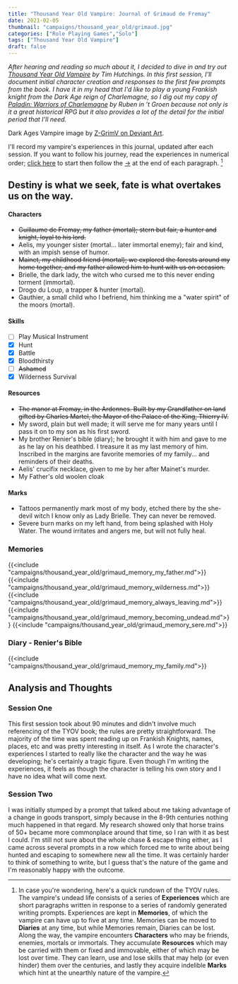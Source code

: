 ```yaml
---
title: "Thousand Year Old Vampire: Journal of Grimaud de Fremay"
date: 2021-02-05
thumbnail: "campaigns/thousand_year_old/grimaud.jpg"
categories: ["Role Playing Games","Solo"]
tags: ["Thousand Year Old Vampire"]
draft: false
---
```


_After hearing and reading so much about it, I decided to dive in and try out [Thousand Year Old Vampire](https://thousandyearoldvampire.com/) by Tim Hutchings. In this first session, I'll document initial character creation and responses to the first few prompts from the book. I have it in my head that I'd like to play a young Frankish knight from the Dark Age reign of Charlemagne, so I dig out my copy of [Paladin: Warriors of Charlemagne](https://www.drivethrurpg.com/product/234701/PALADIN-Warriors-of-Charlemagne) by Ruben in ’t Groen because not only is it a great historical RPG but it also provides a lot of the detail for the initial period that I'll need._

Dark Ages Vampire image by [Z-GrimV on Deviant Art](https://www.deviantart.com/z-grimv/art/Dark-Ages-Vampire-Ventrue-425451115).

I'll record my vampire's experiences in this journal, updated after each session. If you want to follow his journey, read the experiences in numerical order; [click here](#1) to start then follow the [&#8594;](#1 "Next Experience") at the end of each paragraph. [^1]

## Destiny is what we seek, fate is what overtakes us on the way.

#### Characters
- ~~Guillaume de Fremay, my father (mortal); stern but fair, a hunter and knight, loyal to his lord.~~
- Aelis, my younger sister (mortal... later immortal enemy); fair and kind, with an impish sense of humor.
- ~~Mainet, my childhood friend (mortal); we explored the forests around my home together, and my father allowed him to hunt with us on occasion.~~
- Brielle, the dark lady, the witch who cursed me to this never ending torment (immortal).
- Drogo du Loup, a trapper & hunter (mortal).
- Gauthier, a small child who I befriend, him thinking me a "water spirit" of the moors (mortal).

#### Skills
- [ ] Play Musical Instrument
- [X] Hunt
- [X] Battle
- [X] Bloodthirsty
- [ ] ~~Ashamed~~
- [X] Wilderness Survival

#### Resources
- ~~The manor at Fremay, in the Ardennes. Built by my Grandfather on land gifted by Charles Martel, the Mayor of the Palace of the King, Thierry IV.~~
- My sword, plain but well made; it will serve me for many years until I pass it on to my son as his first sword.
- My brother Renier's bible (diary); he brought it with him and gave to me as he lay on his deathbed. I treasure it as my last memory of him. Inscribed in the margins are favorite memories of my family... and reminders of their deaths.
- Aelis' crucifix necklace, given to me by her after Mainet's murder.
- My Father's old woolen cloak

#### Marks
- Tattoos permanently mark most of my body, etched there by the she-devil witch I know only as Lady Brielle. They can never be removed.
- Severe burn marks on my left hand, from being splashed with Holy Water. The wound irritates and angers me, but will not fully heal. 

### Memories

{{<include "campaigns/thousand_year_old/grimaud_memory_my_father.md">}}
{{<include "campaigns/thousand_year_old/grimaud_memory_wilderness.md">}}
{{<include "campaigns/thousand_year_old/grimaud_memory_always_leaving.md">}}
{{<include "campaigns/thousand_year_old/grimaud_memory_becoming_undead.md">}}
{{<include "campaigns/thousand_year_old/grimaud_memory_sere.md">}}

### Diary - Renier's Bible

{{<include "campaigns/thousand_year_old/grimaud_memory_my_family.md">}}

## Analysis and Thoughts

### Session One

This first session took about 90 minutes and didn't involve much referencing of the TYOV book; the rules are pretty straightforward. The majority of the time was spent reading up on Frankish Knights, names, places, etc and was pretty interesting in itself. As I wrote the character's experiences I started to really like the character and the way he was developing; he's certainly a tragic figure. Even though I'm writing the experiences, it feels as though the character is telling his own story and I have no idea what will come next.

### Session Two

I was initially stumped by a prompt that talked about me taking advantage of a change in goods transport, simply because in the 8-9th centuries nothing much happened in that regard. My research showed only that horse trains of 50+ became more commonplace around that time, so I ran with it as best I could. I'm still not sure about the whole chase & escape thing either, as I came across several prompts in a row which forced me to write about being hunted and escaping to somewhere new all the time. It was certainly harder to think of something to write, but I guess that's the nature of the game and I'm reasonably happy with the outcome. 

[^1]: In case you're wondering, here's a quick rundown of the TYOV rules. The vampire's undead life consists of a series of **Experiences** which are short paragraphs written in response to a series of randomly generated writing prompts. Experiences are kept in **Memories**, of which the vampire can have up to five at any time. Memories can be moved to **Diaries** at any time, but while Memories remain, Diaries can be lost. Along the way, the vampire encounters **Characters** who may be friends, enemies, mortals or immortals. They accumulate **Resources** which may be carried with them or fixed and immovable, either of which may be lost over time. They can learn, use and lose skills that may help (or even hinder) them over the centuries, and lastly they acquire indelible **Marks** which hint at the unearthly nature of the vampire. 